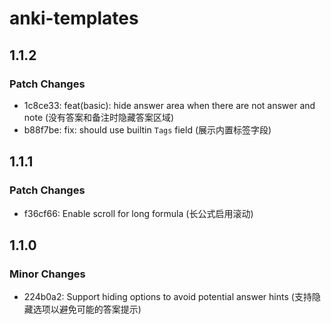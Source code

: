 # anki-templates

## 1.1.2

### Patch Changes

- 1c8ce33: feat(basic): hide answer area when there are not answer and note (没有答案和备注时隐藏答案区域)
- b88f7be: fix: should use builtin `Tags` field (展示内置标签字段)

## 1.1.1

### Patch Changes

- f36cf66: Enable scroll for long formula (长公式启用滚动)

## 1.1.0

### Minor Changes

- 224b0a2: Support hiding options to avoid potential answer hints (支持隐藏选项以避免可能的答案提示)
